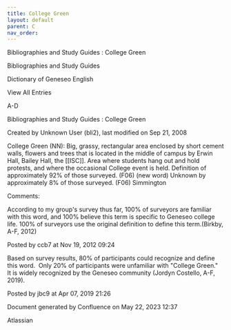 ```yaml
---
title: College Green
layout: default
parent: C
nav_order:
---
```


Bibliographies and Study Guides : College Green

Bibliographies and Study Guides

Dictionary of Geneseo English

View All Entries

A-D

Bibliographies and Study Guides : College Green

Created by  Unknown User (bli2), last modified on Sep 21, 2008

College Green (NN): Big, grassy, rectangular area enclosed by short cement walls, flowers and trees that is located in the middle of campus by Erwin Hall, Bailey Hall, the [[ISC]]. Area where students hang out and hold protests, and where the occasional College event is held. Definition of approximately 92% of those surveyed. (F06) (new word) Unknown by approximately 8% of those surveyed. (F06) Simmington

Comments:

According to my group's survey thus far, 100% of surveyors are familiar with this word, and 100% believe this term is specific to Geneseo college life. 100% of surveyors use the original definition to define this term.(Birkby, A-F, 2012)

Posted by ccb7 at Nov 19, 2012 09:24

Based on survey results, 80% of participants could recognize and define this word.  Only 20% of participants were unfamiliar with &quot;College Green.&quot;  It is widely recognized by the Geneseo community (Jordyn Costello, A-F, 2019).

Posted by jbc9 at Apr 07, 2019 21:26

Document generated by Confluence on May 22, 2023 12:37

Atlassian
